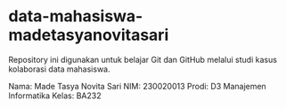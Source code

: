 # data-mahasiswa-madetasyanovitasari
Repository ini digunakan untuk belajar Git dan GitHub melalui studi kasus kolaborasi data mahasiswa.

Nama: Made Tasya Novita Sari
NIM: 230020013
Prodi: D3 Manajemen Informatika
Kelas: BA232
